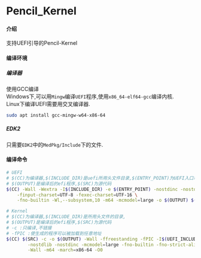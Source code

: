# Pencil_Kernel
#### 介绍
支持UEFI引导的Pencil-Kernel
#### 编译环境
##### 编译器
使用GCC编译<br />
Windows下,可以用`Mingw`编译`UEFI`程序,使用`x86_64-elf64-gcc`编译内核.<br />
Linux下编译UEFI需要用交叉编译器.<br />
```bash
sudo apt install gcc-mingw-w64-x86-64
```
##### EDK2
只需要`EDK2`中的`MedPkg/Include`下的文件.
#### 编译命令
```bash
# UEFI
# $(CC)为编译器,$(INCLUDE_DIR)是uefi所用头文件目录,$(ENTRY_POINT)为UEFI入口地址
# $(OUTPUT)是编译后的efi程序,$(SRC)为源代码
$(CC) -Wall -Wextra -I$(INCLUDE_DIR) -e $(ENTRY_POINT) -nostdinc -nostdlib \
	-finput-charset=UTF-8 -fexec-charset=UTF-16 \
	-fno-builtin -Wl,--subsystem,10 -m64 -mcmodel=large -o $(OUTPUT) $(SRC)
```
```bash
# Kernel
# $(CC)为编译器,$(INCLUDE_DIR)是所用头文件的目录,
# $(OUTPUT)是编译后的efi程序,$(SRC)为源代码
# -c :只编译,不链接
# -fPIC :使生成的程序可以被加载到任意地址
$(CC) $(SRC) -c -o $(OUTPUT) -Wall -ffreestanding -fPIC -I$(UEFI_INCLUDE_DIR) \
        -nostdlib -nostdinc -mcmodel=large -fno-builtin -fno-strict-aliasing \
        -Wall -m64 -march=x86-64 -O0
```